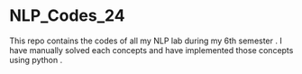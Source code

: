 # NLP_Codes_24
This repo contains the codes of all my NLP lab during my 6th semester . 
I have manually solved each concepts and have implemented those concepts using python . 
